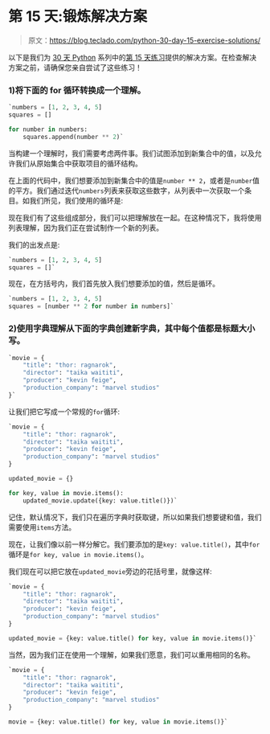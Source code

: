 # 第 15 天:锻炼解决方案

> 原文：<https://blog.teclado.com/python-30-day-15-exercise-solutions/>

以下是我们为 [30 天 Python](https://blog.teclado.com/30-days-of-python/) 系列中的[第 15 天练习](/30-days-of-python/python-30-day-15-comprehensions)提供的解决方案。在检查解决方案之前，请确保您亲自尝试了这些练习！

### 1)将下面的 for 循环转换成一个理解。

```py
`numbers = [1, 2, 3, 4, 5]
squares = []

for number in numbers:
    squares.append(number ** 2)` 
```

当构建一个理解时，我们需要考虑两件事。我们试图添加到新集合中的值，以及允许我们从原始集合中获取项目的循环结构。

在上面的代码中，我们想要添加到新集合中的值是`number ** 2`，或者是`number`值的平方。我们通过迭代`numbers`列表来获取这些数字，从列表中一次获取一个条目。如我们所见，我们使用的循环是:

现在我们有了这些组成部分，我们可以把理解放在一起。在这种情况下，我将使用列表理解，因为我们正在尝试制作一个新的列表。

我们的出发点是:

```py
`numbers = [1, 2, 3, 4, 5]
squares = []` 
```

现在，在方括号内，我们首先放入我们想要添加的值，然后是循环。

```py
`numbers = [1, 2, 3, 4, 5]
squares = [number ** 2 for number in numbers]` 
```

### 2)使用字典理解从下面的字典创建新字典，其中每个值都是标题大小写。

```py
`movie = {
    "title": "thor: ragnarok",
    "director": "taika waititi",
    "producer": "kevin feige",
    "production_company": "marvel studios"
}` 
```

让我们把它写成一个常规的`for`循环:

```py
`movie = {
    "title": "thor: ragnarok",
    "director": "taika waititi",
    "producer": "kevin feige",
    "production_company": "marvel studios"
}

updated_movie = {}

for key, value in movie.items():
    updated_movie.update({key: value.title()})` 
```

记住，默认情况下，我们只在遍历字典时获取键，所以如果我们想要键和值，我们需要使用`items`方法。

现在，让我们像以前一样分解它。我们要添加的是`key: value.title()`，其中`for`循环是`for key, value in movie.items()`。

我们现在可以把它放在`updated_movie`旁边的花括号里，就像这样:

```py
`movie = {
    "title": "thor: ragnarok",
    "director": "taika waititi",
    "producer": "kevin feige",
    "production_company": "marvel studios"
}

updated_movie = {key: value.title() for key, value in movie.items()}` 
```

当然，因为我们正在使用一个理解，如果我们愿意，我们可以重用相同的名称。

```py
`movie = {
    "title": "thor: ragnarok",
    "director": "taika waititi",
    "producer": "kevin feige",
    "production_company": "marvel studios"
}

movie = {key: value.title() for key, value in movie.items()}` 
```